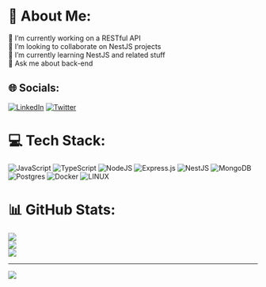 # 💫 About Me:
🔭 I’m currently working on a RESTful API<br>👯 I’m looking to collaborate on NestJS projects<br>🌱 I’m currently learning NestJS and related stuff<br>💬 Ask me about back-end<br>


## 🌐 Socials:
[![LinkedIn](https://img.shields.io/badge/LinkedIn-%230077B5.svg?logo=linkedin&logoColor=white)](https://linkedin.com/in/ali-afsharr) [![Twitter](https://img.shields.io/badge/Twitter-%231DA1F2.svg?logo=Twitter&logoColor=white)](https://twitter.com/ali_uniiique) 

# 💻 Tech Stack:
![JavaScript](https://img.shields.io/badge/javascript-%23323330.svg?style=for-the-badge&logo=javascript&logoColor=%23F7DF1E) ![TypeScript](https://img.shields.io/badge/typescript-%23007ACC.svg?style=for-the-badge&logo=typescript&logoColor=white) ![NodeJS](https://img.shields.io/badge/node.js-6DA55F?style=for-the-badge&logo=node.js&logoColor=white) ![Express.js](https://img.shields.io/badge/express.js-%23404d59.svg?style=for-the-badge&logo=express&logoColor=%2361DAFB) ![NestJS](https://img.shields.io/badge/nestjs-%23E0234E.svg?style=for-the-badge&logo=nestjs&logoColor=white) ![MongoDB](https://img.shields.io/badge/MongoDB-%234ea94b.svg?style=for-the-badge&logo=mongodb&logoColor=white) ![Postgres](https://img.shields.io/badge/postgres-%23316192.svg?style=for-the-badge&logo=postgresql&logoColor=white) ![Docker](https://img.shields.io/badge/docker-%230db7ed.svg?style=for-the-badge&logo=docker&logoColor=white) ![LINUX](https://img.shields.io/badge/Linux-FCC624?style=for-the-badge&logo=linux&logoColor=black)
# 📊 GitHub Stats:
![](https://github-readme-stats.vercel.app/api?username=AArnDev&theme=dark&hide_border=true&include_all_commits=true&count_private=true)<br/>
![](https://github-readme-streak-stats.herokuapp.com/?user=AArnDev&theme=dark&hide_border=true)<br/>
![](https://github-readme-stats.vercel.app/api/top-langs/?username=AArnDev&theme=dark&hide_border=true&include_all_commits=true&count_private=true&layout=compact)

---
[![](https://visitcount.itsvg.in/api?id=AArnDev&icon=5&color=9)](https://visitcount.itsvg.in)

<!-- Proudly created with GPRM ( https://gprm.itsvg.in ) -->
